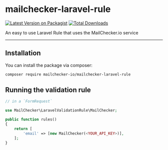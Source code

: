 # mailchecker-laravel-rule
[![Latest Version on Packagist](https://img.shields.io/packagist/v/mailchecker-io/mailchecker-laravel-rule.svg?style=flat-square)](https://packagist.org/packages/mailchecker-io/mailchecker-laravel-rule)
[![Total Downloads](https://img.shields.io/github/downloads/mailchecker-io/mailchecker-laravel-rule/total?style=flat-square)](https://packagist.org/packages/mailchecker-io/mailchecker-laravel-rule)

An easy to use Laravel Rule that uses the MailChecker.io service

---
## Installation

You can install the package via composer:

```bash
composer require mailchecker-io/mailchecker-laravel-rule
```

## Running the validation rule

```php
// in a `FormRequest`

use MailChecker\LaravelValidationRule\MailChecker;

public function rules()
{
    return [
        'email' => [new MailChecker(<YOUR_API_KEY>)],
    ];
}
```


